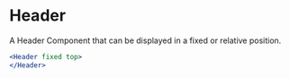 # Header

A Header Component that can be displayed in a fixed or relative position.

```jsx
<Header fixed top>
</Header>
```